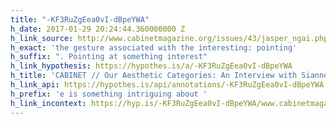 ```yaml
---
title: "-KF3RuZgEea0vI-dBpeYWA"
h_date: 2017-01-29 20:24:44.360000000 Z
h_link_source: http://www.cabinetmagazine.org/issues/43/jasper_ngai.php
h_exact: 'the gesture associated with the interesting: pointing'
h_suffix: ". Pointing at something interest"
h_link_hypothesis: https://hypothes.is/a/-KF3RuZgEea0vI-dBpeYWA
h_title: 'CABINET // Our Aesthetic Categories: An Interview with Sianne Ngai'
h_link_api: https://hypothes.is/api/annotations/-KF3RuZgEea0vI-dBpeYWA
h_prefix: 'e is something intriguing about '
h_link_incontext: https://hyp.is/-KF3RuZgEea0vI-dBpeYWA/www.cabinetmagazine.org/issues/43/jasper_ngai.php
---
```


